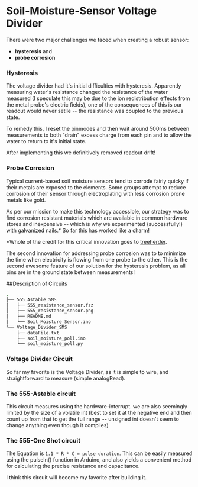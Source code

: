 Soil-Moisture-Sensor Voltage Divider
====================================

There were two major challenges we faced when creating a robust sensor:
* **hysteresis**  and
* **probe corrosion**


### Hysteresis
The voltage divider had it's initial difficulties with hysteresis.  Apparently measuring water's resistance changed the resistance of the water measured (I speculate this may be due to the ion redistribution effects from the metal probe's electric fields), one of the consequences of this is our readout would never setlle -- the resistance was coupled to the previous state.

To remedy this, I reset the pinmodes and then wait around 500ms between measurements to both "drain" excess charge from each pin and to allow the water to return to it's initial state.


After implementing this we definitively removed readout drift! 


### Probe Corrosion

Typical current-based soil moisture sensors tend to corrode fairly quicky if their metals are exposed to the elements.  Some groups attempt to reduce corrosion of their sensor through electroplating with less corrosion prone metals like gold. 

As per our mission to make this technology accessible, our strategy was to find corrosion resistant materials which are available in common hardware stores and inexpensive -- which is why we experimented (successfully!) with galvanized nails.*  So far this has worked like a charm!

*Whole of the credit for this critical innovation goes to [treeherder](https://github.com/treeherder).

The second innovation for addressing probe corrosion was to to minimize the time when electricity is flowing from one probe to the other.  This is the second awesome feature of our solution for the hysteresis problem, as all pins are in the ground state between measurements!





##Description of Circuits

```bash
.
├── 555_Astable_SMS
│   ├── 555_resistance_sensor.fzz
│   ├── 555_resistance_sensor.png
│   ├── README.md
│   └── Soil_Moisture_Sensor.ino
└── Voltage_Divider_SMS
    ├── dataFile.txt
    ├── soil_moisture_poll.ino
    └── soil_moisture_poll.py

```
### Voltage Divider Circuit
So far my favorite is the Voltage Divider, as it is simple to wire, and straightforward to measure (simple analogRead).

### The 555-Astable circuit

This circuit measures using the hardware-interrupt.
we are also seemingly limited by the size of a volatile int (best to set it at the negative end and then count up from that to get the full range -- unsigned int doesn't seem to change anything even though it compiles)

### The 555-One Shot circuit

The Equation is `1.1 * R * C = pulse duration`.  This can be easily measured using the pulseIn() function in Arduino, and also yields a convenient method for calculating the precise resistance and capacitance.

I think this circuit will become my favorite after building it.
